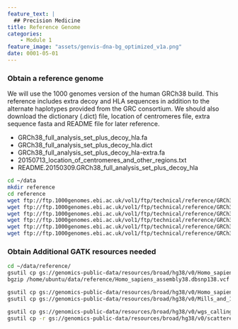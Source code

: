 ```yaml
---
feature_text: |
  ## Precision Medicine
title: Reference Genome
categories:
    - Module 1
feature_image: "assets/genvis-dna-bg_optimized_v1a.png"
date: 0001-05-01
---
```


### Obtain a reference genome

We will use the 1000 genomes version of the human GRCh38 build. This reference includes extra decoy and HLA sequences in addition to the alternate haplotypes provided from the GRC consortium. We should also download the dictionary (.dict) file, location of centromeres file, extra sequence fasta and README file for later reference.

- GRCh38_full_analysis_set_plus_decoy_hla.fa
- GRCh38_full_analysis_set_plus_decoy_hla.dict
- GRCh38_full_analysis_set_plus_decoy_hla-extra.fa
- 20150713_location_of_centromeres_and_other_regions.txt
- README.20150309.GRCh38_full_analysis_set_plus_decoy_hla

```bash
cd ~/data
mkdir reference
cd reference
wget ftp://ftp.1000genomes.ebi.ac.uk/vol1/ftp/technical/reference/GRCh38_reference_genome/GRCh38_full_analysis_set_plus_decoy_hla.fa
wget ftp://ftp.1000genomes.ebi.ac.uk/vol1/ftp/technical/reference/GRCh38_reference_genome/GRCh38_full_analysis_set_plus_decoy_hla.dict
wget ftp://ftp.1000genomes.ebi.ac.uk/vol1/ftp/technical/reference/GRCh38_reference_genome/20150713_location_of_centromeres_and_other_regions.txt
wget ftp://ftp.1000genomes.ebi.ac.uk/vol1/ftp/technical/reference/GRCh38_reference_genome/GRCh38_full_analysis_set_plus_decoy_hla-extra.fa
wget ftp://ftp.1000genomes.ebi.ac.uk/vol1/ftp/technical/reference/GRCh38_reference_genome/README.20150309.GRCh38_full_analysis_set_plus_decoy_hla
wget ftp://ftp.1000genomes.ebi.ac.uk/vol1/ftp/technical/reference/GRCh38_reference_genome/GRCh38_full_analysis_set_plus_decoy_hla.fa.fai
```

### Obtain Additional GATK resources needed

```bash
cd ~/data/reference/
gsutil cp gs://genomics-public-data/resources/broad/hg38/v0/Homo_sapiens_assembly38.dbsnp138.vcf /home/ubuntu/data/reference
bgzip /home/ubuntu/data/reference/Homo_sapiens_assembly38.dbsnp138.vcf

gsutil cp gs://genomics-public-data/resources/broad/hg38/v0/Homo_sapiens_assembly38.known_indels.vcf.gz /home/ubuntu/data/reference
gsutil cp gs://genomics-public-data/resources/broad/hg38/v0/Mills_and_1000G_gold_standard.indels.hg38.vcf.gz /home/ubuntu/data/reference

gsutil cp gs://genomics-public-data/resources/broad/hg38/v0/wgs_calling_regions.hg38.interval_list /home/ubuntu/data/reference
gsutil cp -r gs://genomics-public-data/resources/broad/hg38/v0/scattered_calling_intervals/ /home/ubuntu/data/reference

```


